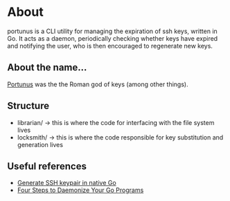 # About
portunus is a CLI utility for managing the expiration of ssh keys, written in Go.
It acts as a daemon, periodically checking whether keys have expired and notifying the user, who is then encouraged to regenerate new keys.

## About the name...
[Portunus](https://en.wikipedia.org/wiki/Portunus_(mythology)) was the the Roman god of keys (among other things).

## Structure
- librarian/ -> this is where the code for interfacing with the file system lives
- locksmith/ -> this is where the code responsible for key substitution and generation lives

## Useful references
- [Generate SSH keypair in native Go](https://gist.github.com/devinodaniel/8f9b8a4f31573f428f29ec0e884e6673)
- [Four Steps to Daemonize Your Go Programs](https://ieftimov.com/post/four-steps-daemonize-your-golang-programs/)
